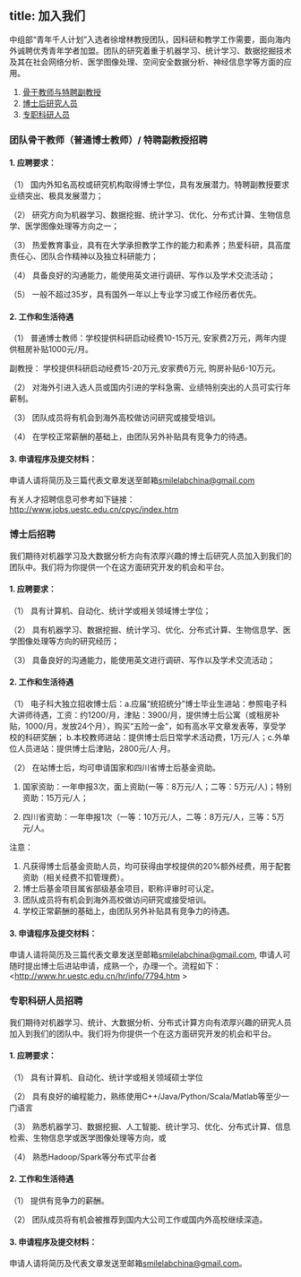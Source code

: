 title: 加入我们
---

中组部“青年千人计划”入选者徐增林教授团队，因科研和教学工作需要，面向海内外诚聘优秀青年学者加盟。团队的研究着重于机器学习、统计学习、数据挖掘技术及其在社会网络分析、医学图像处理、空间安全数据分析、神经信息学等方面的应用。

1. [骨干教师与特聘副教授](#1)
2. [博士后研究人员](#2)
3. [专职科研人员](#3)

<h3 id=1>团队骨干教师（普通博士教师）/ 特聘副教授招聘</h3>

#### 1. 应聘要求：

（1）       国内外知名高校或研究机构取得博士学位，具有发展潜力。特聘副教授要求业绩突出、极具发展潜力；

（2）       研究方向为机器学习、数据挖掘、统计学习、优化、分布式计算、生物信息学、医学图像处理等方向之一；

（3）       热爱教育事业，具有在大学承担教学工作的能力和素养；热爱科研，具高度责任心、团队合作精神以及独立科研能力；

（4）       具备良好的沟通能力，能使用英文进行调研、写作以及学术交流活动；

（5）       一般不超过35岁，具有国外一年以上专业学习或工作经历者优先。

#### 2. 工作和生活待遇

（1）    普通博士教师：学校提供科研启动经费10-15万元, 安家费2万元，两年内提供租房补贴1000元/月。

副教授： 学校提供科研启动经费15-20万元,安家费6万元, 购房补贴6-10万元。

（2）    对海外引进入选人员或国内引进的学科急需、业绩特别突出的人员可实行年薪制。

（3）    团队成员将有机会到海外高校做访问研究或接受培训。

（4）    在学校正常薪酬的基础上，由团队另外补贴具有竞争力的待遇。

#### 3. 申请程序及提交材料：

申请人请将简历及三篇代表文章发送至邮箱<smilelabchina@gmail.com>

有关人才招聘信息可参考如下链接：<http://www.jobs.uestc.edu.cn/cpyc/index.htm>


<h3 id=2>博士后招聘</h3>

我们期待对机器学习及大数据分析方向有浓厚兴趣的博士后研究人员加入到我们的团队中。我们将为你提供一个在这方面研究开发的机会和平台。

#### 1. 应聘要求：

（1）       具有计算机、自动化、统计学或相关领域博士学位；

（2）       具有机器学习、数据挖掘、统计学习、优化、分布式计算、生物信息学、医学图像处理等方向的研究经历；

（3）       具备良好的沟通能力，能使用英文进行调研、写作以及学术交流活动；

#### 2. 工作和生活待遇

（1）       电子科大独立招收博士后：a.应届“统招统分”博士毕业生进站：参照电子科大讲师待遇，工资：约1200/月，津贴：3900/月，提供博士后公寓（或租房补贴，1000/月，发放24个月），购买“五险一金”，如有高水平文章发表等，享受学校的科研奖酬； b.本校教师进站：提供博士后日常学术活动费，1万元/人；c.外单位人员进站：提供博士后津贴，2800元/人·月。

（2）       在站博士后，均可申请国家和四川省博士后基金资助。

1. 国家资助：一年申报3次，面上资助(一等：8万元/人；二等：5万元/人)；特别资助：15万元/人；

2. 四川省资助：一年申报1次（一等：10万元/人，二等：8万元/人，三等：5万元/人。

注意：

1. 凡获得博士后基金资助人员，均可获得由学校提供的20%额外经费，用于配套资助（相关经费不扣管理费）。
2. 博士后基金项目属省部级基金项目，职称评审时可认定。
3. 团队成员将有机会到海外高校做访问研究或接受培训。
4. 学校正常薪酬的基础上，由团队另外补贴具有竞争力的待遇。

#### 3. 申请程序及提交材料：

申请人请将简历及三篇代表文章发送至邮箱<smilelabchina@gmail.com>,  申请人可随时提出博士后进站申请，成熟一个，办理一个。流程如下：<http://www.hr.uestc.edu.cn/hr/info/7794.htm >

<h3 id=3>专职科研人员招聘</h3>

我们期待对机器学习、统计、大数据分析、分布式计算方向有浓厚兴趣的研究人员加入到我们的团队中。我们将为你提供一个在这方面研究开发的机会和平台。

#### 1. 应聘要求：

（1）       具有计算机、自动化、统计学或相关领域硕士学位 

（2）       具有良好的编程能力，熟练使用C++/Java/Python/Scala/Matlab等至少一门语言

（3）       熟悉机器学习、数据挖掘、人工智能、统计学习、优化、分布式计算、信息检索、生物信息学或医学图像处理等方向，或

（4）       熟悉Hadoop/Spark等分布式平台者

#### 2. 工作和生活待遇

（1）    提供有竞争力的薪酬。

（2）    团队成员将有机会被推荐到国内大公司工作或国内外高校继续深造。

#### 3. 申请程序及提交材料：

申请人请将简历及代表文章发送至邮箱<smilelabchina@gmail.com>。 
